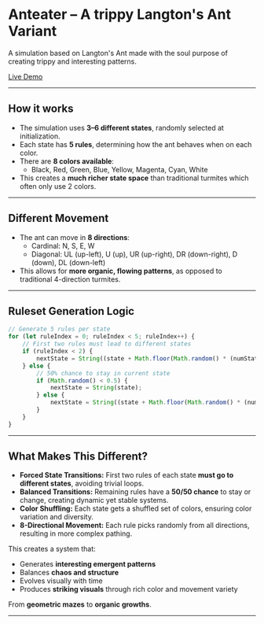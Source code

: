 # Anteater – A trippy Langton's Ant Variant

A simulation based on Langton's Ant made with the soul purpose of creating trippy and interesting patterns.

[Live Demo](https://ebrows0.github.io/AntEater/)

---

## How it works

- The simulation uses **3–6 different states**, randomly selected at initialization.
- Each state has **5 rules**, determining how the ant behaves when on each color.
- There are **8 colors available**:
  - Black, Red, Green, Blue, Yellow, Magenta, Cyan, White
- This creates a **much richer state space** than traditional turmites which often only use 2 colors.

---

## Different Movement

- The ant can move in **8 directions**:
  - Cardinal: N, S, E, W
  - Diagonal: UL (up-left), U (up), UR (up-right), DR (down-right), D (down), DL (down-left)
- This allows for **more organic, flowing patterns**, as opposed to traditional 4-direction turmites.

---

## Ruleset Generation Logic

```js
// Generate 5 rules per state
for (let ruleIndex = 0; ruleIndex < 5; ruleIndex++) {
    // First two rules must lead to different states
    if (ruleIndex < 2) {
        nextState = String((state + Math.floor(Math.random() * (numStates - 1)) + 1) % numStates);
    } else {
        // 50% chance to stay in current state
        if (Math.random() < 0.5) {
            nextState = String(state);
        } else {
            nextState = String((state + Math.floor(Math.random() * (numStates - 1)) + 1) % numStates);
        }
    }
}
```

---

## What Makes This Different?

- **Forced State Transitions:** First two rules of each state **must go to different states**, avoiding trivial loops.
- **Balanced Transitions:** Remaining rules have a **50/50 chance** to stay or change, creating dynamic yet stable systems.
- **Color Shuffling:** Each state gets a shuffled set of colors, ensuring color variation and diversity.
- **8-Directional Movement:** Each rule picks randomly from all directions, resulting in more complex pathing.

This creates a system that:
- Generates **interesting emergent patterns**
- Balances **chaos and structure**
- Evolves visually with time
- Produces **striking visuals** through rich color and movement variety

From **geometric mazes** to **organic growths**.

---
